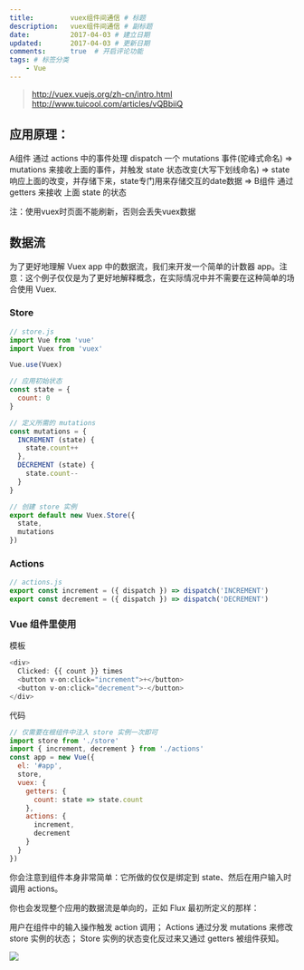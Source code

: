 ```yaml
---
title:         vuex组件间通信 # 标题
description:   vuex组件间通信 # 副标题
date:          2017-04-03 # 建立日期
updated:       2017-04-03 # 更新日期
comments:      true  # 开启评论功能
tags: # 标签分类
    - Vue
---
```


>http://vuex.vuejs.org/zh-cn/intro.html
>http://www.tuicool.com/articles/vQBbiiQ

## 应用原理：
A组件 通过 actions 中的事件处理 dispatch 一个 mutations 事件(驼峰式命名)
  =>
mutations 来接收上面的事件，并触发 state 状态改变(大写下划线命名)
  =>
state 响应上面的改变，并存储下来，state专门用来存储交互的date数据
  =>
B组件 通过 getters 来接收 上面 state 的状态

注：使用vuex时页面不能刷新，否则会丢失vuex数据


## 数据流
为了更好地理解 Vuex app 中的数据流，我们来开发一个简单的计数器 app。注意：这个例子仅仅是为了更好地解释概念，在实际情况中并不需要在这种简单的场合使用 Vuex.

### Store
```js
// store.js
import Vue from 'vue'
import Vuex from 'vuex'

Vue.use(Vuex)

// 应用初始状态
const state = {
  count: 0
}

// 定义所需的 mutations
const mutations = {
  INCREMENT (state) {
    state.count++
  },
  DECREMENT (state) {
    state.count--
  }
}

// 创建 store 实例
export default new Vuex.Store({
  state,
  mutations
})
```

### Actions
```js
// actions.js
export const increment = ({ dispatch }) => dispatch('INCREMENT')
export const decrement = ({ dispatch }) => dispatch('DECREMENT')
```

### Vue 组件里使用
模板
```js
<div>
  Clicked: {{ count }} times  
  <button v-on:click="increment">+</button>
  <button v-on:click="decrement">-</button>
</div>
```

代码
```js
// 仅需要在根组件中注入 store 实例一次即可
import store from './store'
import { increment, decrement } from './actions'
const app = new Vue({
  el: '#app',
  store,
  vuex: {
    getters: {
      count: state => state.count    
    },
    actions: {
      increment,
      decrement   
    }
  }
})
```
你会注意到组件本身非常简单：它所做的仅仅是绑定到 state、然后在用户输入时调用 actions。

你也会发现整个应用的数据流是单向的，正如 Flux 最初所定义的那样：

用户在组件中的输入操作触发 action 调用；
Actions 通过分发 mutations 来修改 store 实例的状态；
Store 实例的状态变化反过来又通过 getters 被组件获知。

<img src="../images/vue/vuex.png">
